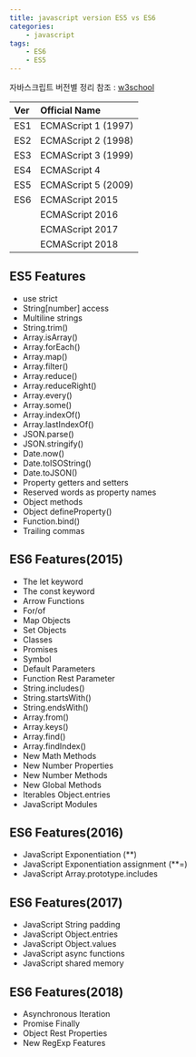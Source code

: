 ```yaml
---
title: javascript version ES5 vs ES6
categories: 
    - javascript
tags: 
    - ES6
    - ES5
---
```


자바스크립트 버전별 정리
참조 : [w3school](https://www.w3schools.com/js/js_versions.asp)

| Ver  | Official Name                                                | 
| :--- | :----------------------------------------------------------- |
| ES1  | ECMAScript 1 (1997)                                          |
| ES2  | ECMAScript 2 (1998)                                          | 
| ES3  | ECMAScript 3 (1999)                                          | 
| ES4  | ECMAScript 4                                                 | 
| ES5  | ECMAScript 5 (2009) |
| ES6  | ECMAScript 2015  | 
|      | ECMAScript 2016 | 
|      | ECMAScript 2017 | 
|      | ECMAScript 2018 | 


## ES5 Features
+ use strict
+ String[number] access
+ Multiline strings
+ String.trim()
+ Array.isArray()
+ Array.forEach()
+ Array.map()
+ Array.filter()
+ Array.reduce()
+ Array.reduceRight()
+ Array.every()
+ Array.some()
+ Array.indexOf()
+ Array.lastIndexOf()
+ JSON.parse()
+ JSON.stringify()
+ Date.now()
+ Date.toISOString()
+ Date.toJSON()
+ Property getters and setters
+ Reserved words as property names
+ Object methods
+ Object defineProperty()
+ Function.bind()
+ Trailing commas

## ES6 Features(2015)
+ The let keyword
+ The const keyword
+ Arrow Functions
+ For/of
+ Map Objects
+ Set Objects
+ Classes
+ Promises
+ Symbol
+ Default Parameters
+ Function Rest Parameter
+ String.includes()
+ String.startsWith()
+ String.endsWith()
+ Array.from()
+ Array.keys()
+ Array.find()
+ Array.findIndex()
+ New Math Methods
+ New Number Properties
+ New Number Methods
+ New Global Methods
+ Iterables Object.entries
+ JavaScript Modules

## ES6 Features(2016)
+ JavaScript Exponentiation (**)
+ JavaScript Exponentiation assignment (**=)
+ JavaScript Array.prototype.includes


## ES6 Features(2017)
+ JavaScript String padding
+ JavaScript Object.entries
+ JavaScript Object.values
+ JavaScript async functions
+ JavaScript shared memory

## ES6 Features(2018)
+ Asynchronous Iteration
+ Promise Finally
+ Object Rest Properties
+ New RegExp Features


